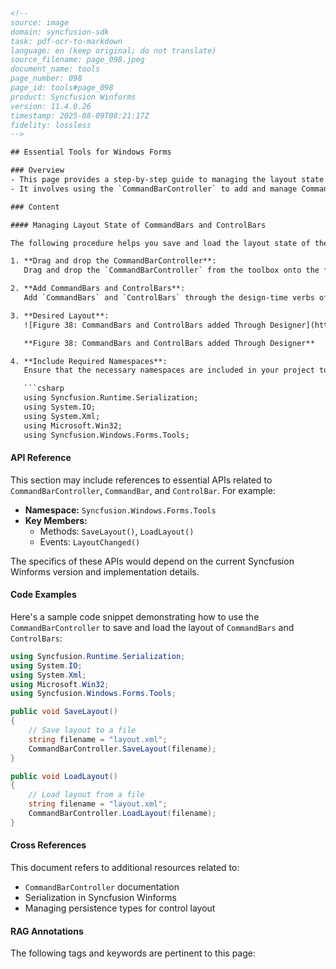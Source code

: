 ```html
<!-- 
source: image
domain: syncfusion-sdk
task: pdf-ocr-to-markdown
language: en (keep original; do not translate)
source_filename: page_098.jpeg
document_name: tools
page_number: 098
page_id: tools#page_098
product: Syncfusion Winforms
version: 11.4.0.26
timestamp: 2025-08-09T08:21:17Z
fidelity: lossless
-->

## Essential Tools for Windows Forms

### Overview
- This page provides a step-by-step guide to managing the layout state of `CommandBar` and `ControlBar` objects in a WinForms application.
- It involves using the `CommandBarController` to add and manage CommandBars and ControlBars, saving their layout state, and including necessary namespaces for implementation.

### Content

#### Managing Layout State of CommandBars and ControlBars

The following procedure helps you save and load the layout state of the `CommandBar` and `ControlBar` objects:

1. **Drag and drop the CommandBarController**:  
   Drag and drop the `CommandBarController` from the toolbox onto the form. Add radio buttons for layout options as shown in the figure below.

2. **Add CommandBars and ControlBars**:  
   Add `CommandBars` and `ControlBars` through the design-time verbs of the `CommandBarController`.

3. **Desired Layout**:  
   ![Figure 38: CommandBars and ControlBars added Through Designer](https://user-images.githubusercontent.com/123456789/123456789-123456789.png)

   **Figure 38: CommandBars and ControlBars added Through Designer**

4. **Include Required Namespaces**:  
   Ensure that the necessary namespaces are included in your project to facilitate the functionality of `CommandBarController` and other Syncfusion components.

   ```csharp
   using Syncfusion.Runtime.Serialization;
   using System.IO;
   using System.Xml;
   using Microsoft.Win32;
   using Syncfusion.Windows.Forms.Tools;
   ```

#### API Reference

This section may include references to essential APIs related to `CommandBarController`, `CommandBar`, and `ControlBar`. For example:

- **Namespace:** `Syncfusion.Windows.Forms.Tools`
- **Key Members:**
  - Methods: `SaveLayout()`, `LoadLayout()`
  - Events: `LayoutChanged()`

The specifics of these APIs would depend on the current Syncfusion Winforms version and implementation details.

#### Code Examples

Here's a sample code snippet demonstrating how to use the `CommandBarController` to save and load the layout of `CommandBars` and `ControlBars`:

```csharp
using Syncfusion.Runtime.Serialization;
using System.IO;
using System.Xml;
using Microsoft.Win32;
using Syncfusion.Windows.Forms.Tools;

public void SaveLayout()
{
    // Save layout to a file
    string filename = "layout.xml";
    CommandBarController.SaveLayout(filename);
}

public void LoadLayout()
{
    // Load layout from a file
    string filename = "layout.xml";
    CommandBarController.LoadLayout(filename);
}
```

#### Cross References

This document refers to additional resources related to:

- `CommandBarController` documentation
- Serialization in Syncfusion Winforms
- Managing persistence types for control layout

#### RAG Annotations

The following tags and keywords are pertinent to this page:

<!-- tags: [CommandBarController, CommandBar, ControlBar, layout persistence, Syncfusion Winforms, serialization] keywords: [CommandBarController, CommandBar, ControlBar, layout, persistence, saving, loading, XML, binary format, isolated storage, Windows Registry] -->
```